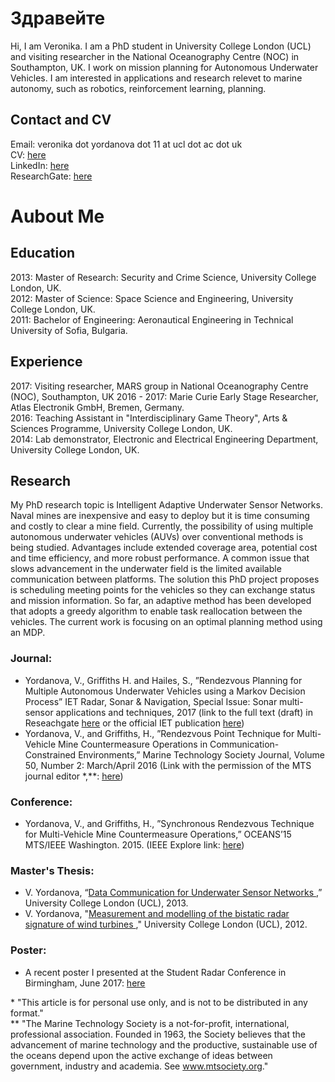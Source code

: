 # Здравейте

Hi, I am Veronika. I am a PhD student in University College London (UCL) and visiting researcher in the National Oceanography Centre (NOC) in Southampton, UK. I work on mission planning for Autonomous Underwater Vehicles. I am interested in applications and research relevet to marine autonomy, such as robotics, reinforcement learning, planning.

## Contact and CV
Email: veronika dot yordanova dot 11 at ucl dot ac dot uk <br>
CV: <a href="Veronika_Yordanova_CV.pdf">here</a> <br>
LinkedIn: <a href="www.linkedin.com/in/veronikayordanova/"> here</a> <br>
ResearchGate: <a href="www.researchgate.net/profile/Veronika_Yordanova"> here</a> <br>

# Aubout Me

## Education
2013: Master of Research: Security and Crime Science, University College London, UK.  <br>
2012: Master of Science: Space Science and Engineering, University College London, UK.  <br>
2011: Bachelor of Engineering: Aeronautical Engineering in Technical University of Sofia, Bulgaria.  <br>

## Experience
2017: Visiting researcher, MARS group in National Oceanography Centre (NOC), Southampton, UK
2016 - 2017: Marie Curie Early Stage Researcher, Atlas Electronik GmbH, Bremen, Germany. <br>
2016: Teaching Assistant in "Interdisciplinary Game Theory", Arts & Sciences Programme, University College London, UK. <br>
2014: Lab demonstrator, Electronic and Electrical Engineering Department, University College London, UK. <br>

## Research
My PhD research topic is Intelligent Adaptive Underwater Sensor Networks. <br> 
Naval mines are inexpensive and easy to deploy but it is time consuming and costly to clear a mine field. Currently, the possibility of using multiple autonomous underwater vehicles (AUVs) over conventional methods is being studied. Advantages include extended coverage area, potential cost and time efficiency, and more robust performance. A common issue that slows advancement in the underwater field is the limited available communication between platforms. The solution this PhD project proposes is scheduling meeting points for the vehicles so they can exchange status and mission information. So far, an adaptive method has been developed that adopts a greedy algorithm to enable task reallocation between the vehicles. The current work is focusing on an optimal planning method using an MDP.

### Journal:
* Yordanova, V., Griffiths H. and Hailes, S., ”Rendezvous Planning for Multiple Autonomous Underwater Vehicles using a Markov Decision Process” IET Radar, Sonar & Navigation, Special Issue: Sonar multi-sensor applications and techniques, 2017 (link to the full text (draft) in Reseachgate <a href="https://www.researchgate.net/publication/318646427_Rendezvous_Planning_for_Multiple_Autonomous_Underwater_Vehicles_using_a_Markov_Decision_Process"> here</a> or the official IET publication <a href="http://digital-library.theiet.org/content/journals/10.1049/iet-rsn.2017.0098?crawler=true&mimetype=application/pdf&tags=noindex"> here</a>) <br>
* Yordanova, V., and Griffiths, H., ”Rendezvous Point Technique for Multi-Vehicle Mine Countermeasure Operations in Communication-Constrained Environments,” Marine Technology Society Journal, Volume 50, Number 2: March/April 2016 (Link with the permission of the MTS journal editor *,**: <a href="Yordanova&GriffithsMTS.pdf">here</a>)


### Conference:
* Yordanova, V., and Griffiths, H., ”Synchronous Rendezvous Technique for Multi-Vehicle Mine Countermeasure Operations,” OCEANS’15 MTS/IEEE Washington. 2015. (IEEE Explore link: <a href="http://ieeexplore.ieee.org/abstract/document/7401891/"> here</a>)

### Master's Thesis:
* V. Yordanova, “<a href="mres_comms_2013.pdf">Data Communication for Underwater Sensor Networks </a>,” University College London (UCL), 2013. <br>
* V. Yordanova, "<a href="msc_radar_2012.pdf">Measurement and modelling of the bistatic radar signature of wind turbines </a>," University College London (UCL), 2012. <br>

### Poster:
* A recent poster I presented at the Student Radar Conference in Birmingham, June 2017: <a href="YORDANOVAVeronika_Birmingham_conference_17.pdf">here</a>


\* "This article is for personal use only, and is not to be distributed in any format." <br>
\** "The Marine Technology Society is a not-for-profit, international, professional association. Founded in 1963, the Society believes that the advancement of marine technology and the productive, sustainable use of the oceans depend upon the active exchange of ideas between government, industry and academia. See www.mtsociety.org." 
